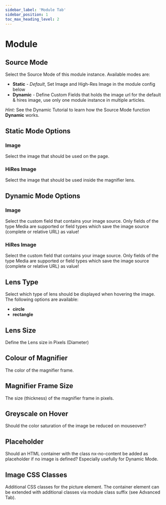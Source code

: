 ```yaml
---
sidebar_label: 'Module Tab'
sidebar_position: 1
toc_max_heading_level: 2
---
```


# Module

## Source Mode

Select the Source Mode of this module instance. Available modes are:

- **Static** - *Default*, Set Image and High-Res Image in the module config below
- **Dynamic** - Define Custom Fields that holds the image url for the default & hires image, use only one module
  instance in multiple articles.

*Hint:* See the Dynamic Tutorial to learn how the Source Mode function **Dynamic** works.

## Static Mode Options

### Image

Select the image that should be used on the page.

### HiRes Image

Select the image that should be used inside the magnifier lens.

## Dynamic Mode Options

### Image

Select the custom field that contains your image source. Only fields of the type Media are supported or field types
which save the image source (complete or relative URL) as value!

### HiRes Image

Select the custom field that contains your image source. Only fields of the type Media are supported or field types
which save the image source (complete or relative URL) as value!

## Lens Type

Select which type of lens should be displayed when hovering the image. The following options are available:

- **circle**
- **rectangle**

## Lens Size

Define the Lens size in Pixels (Diameter)

## Colour of Magnifier

The color of the magnifier frame.

## Magnifier Frame Size

The size (thickness) of the magnifier frame in pixels.

## Greyscale on Hover

Should the color saturation of the image be reduced on mouseover?

## Placeholder

Should an HTML container with the class nx-no-content be added as placeholder if no image is defined? Especially
usefully
for Dynamic Mode.

## Image CSS Classes

Additional CSS classes for the picture element. The container element can be extended with additional classes via module
class suffix (see Advanced Tab). 


